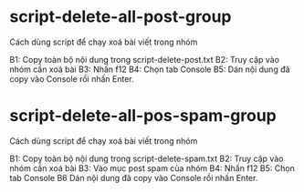 # script-delete-all-post-group

Cách dùng script để chạy xoá bài viết trong nhóm

B1: Copy toàn bộ nội dung trong script-delete-post.txt
B2: Truy cập vào nhóm cần xoá bài
B3: Nhấn f12
B4: Chọn tab Console
B5: Dán nội dung đã copy vào Console rồi nhấn Enter.

# script-delete-all-pos-spam-group

Cách dùng script để chạy xoá bài viết trong nhóm

B1: Copy toàn bộ nội dung trong script-delete-spam.txt
B2: Truy cập vào nhóm cần xoá bài
B3: Vào mục post spam của nhóm
B4: Nhấn f12
B5: Chọn tab Console
B6 Dán nội dung đã copy vào Console rồi nhấn Enter.
